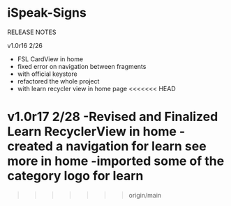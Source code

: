 # iSpeak-Signs

RELEASE NOTES

v1.0r16 2/26
- FSL CardView in home
- fixed error on navigation between fragments
- with official keystore
- refactored the whole project
- with learn recycler view in home page
<<<<<<< HEAD

v1.0r17 2/28
-Revised and Finalized Learn RecyclerView in home
-created a navigation for learn see more in home
-imported some of the category logo for learn
=======
>>>>>>> origin/main
